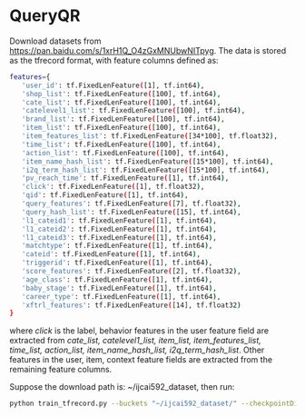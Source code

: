 # QueryQR

Download datasets from https://pan.baidu.com/s/1xrH1Q_O4zGxMNUbwNITpyg. The data is stored as the tfrecord format, with feature columns defined as:
```bash
features={
   'user_id': tf.FixedLenFeature([1], tf.int64),
   'shop_list': tf.FixedLenFeature([100], tf.int64),
   'cate_list': tf.FixedLenFeature([100], tf.int64),
   'catelevel1_list': tf.FixedLenFeature([100], tf.int64),
   'brand_list': tf.FixedLenFeature([100], tf.int64),
   'item_list': tf.FixedLenFeature([100], tf.int64),
   'item_features_list': tf.FixedLenFeature([34*100], tf.float32),
   'time_list': tf.FixedLenFeature([100], tf.int64),
   'action_list': tf.FixedLenFeature([100], tf.int64),
   'item_name_hash_list': tf.FixedLenFeature([15*100], tf.int64),
   'i2q_term_hash_list': tf.FixedLenFeature([15*100], tf.int64),
   'pv_reach_time': tf.FixedLenFeature([1], tf.int64),
   'click': tf.FixedLenFeature([1], tf.float32),
   'qid': tf.FixedLenFeature([1], tf.int64),
   'query_features': tf.FixedLenFeature([7], tf.float32),
   'query_hash_list': tf.FixedLenFeature([15], tf.int64),
   'l1_cateid1': tf.FixedLenFeature([1], tf.int64),
   'l1_cateid2': tf.FixedLenFeature([1], tf.int64),
   'l1_cateid3': tf.FixedLenFeature([1], tf.int64),
   'matchtype': tf.FixedLenFeature([1], tf.int64),
   'cateid': tf.FixedLenFeature([1], tf.int64),
   'triggerid': tf.FixedLenFeature([1], tf.int64),
   'score_features': tf.FixedLenFeature([2], tf.float32),
   'age_class': tf.FixedLenFeature([1], tf.int64),
   'baby_stage': tf.FixedLenFeature([1], tf.int64),
   'career_type': tf.FixedLenFeature([1], tf.int64),
   'xftrl_features': tf.FixedLenFeature([14], tf.float32)
}
```
where _click_ is the label, behavior features in the user feature field are extracted from _cate_list, catelevel1_list, item_list, item_features_list, time_list, action_list, item_name_hash_list, i2q_term_hash_list_. Other features in the user, item, context feature fields are extracted from the remaining feature columns.

Suppose the download path is: ~/ijcai592_dataset, then run: 
```bash
python train_tfrecord.py --buckets "~/ijcai592_dataset/" --checkpointDir "~/log/"
```

